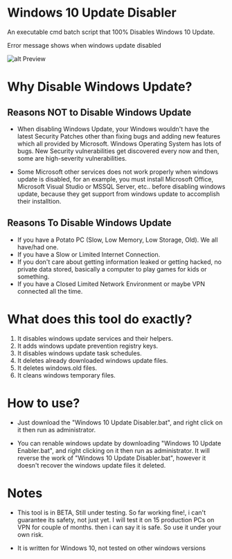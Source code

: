 # Windows 10 Update Disabler
An executable cmd batch script that 100% Disables Windows 10 Update.

Error message shows when windows update disabled

![alt Preview](https://github.com/TarikSeyceri/Windows-10-Update-Disabler/raw/master/Windows%2010%20Update%20Disabled%20Error%20Message.png?raw=true)

# Why Disable Windows Update?

## Reasons NOT to Disable Windows Update
* When disabling Windows Update, your Windows wouldn't have the latest Security Patches other than fixing bugs and adding new features which all provided by Microsoft. Windows Operating System has lots of bugs. New Security vulnerabilities get discovered every now and then, some are high-severity vulnerabilities.

* Some Microsoft other services does not work properly when windows update is disabled, for an example, you must install Microsoft Office, Microsoft Visual Studio or MSSQL Server, etc.. before disabling windows update, because they get support from windows update to accomplish their installtion.

## Reasons To Disable Windows Update
* If you have a Potato PC (Slow, Low Memory, Low Storage, Old). We all have/had one.
* If you have a Slow or Limited Internet Connection.
* If you don't care about getting information leaked or getting hacked, no private data stored, basically a computer to play games for kids or something.
* If you have a Closed Limited Network Environment or maybe VPN connected all the time.

# What does this tool do exactly?

1. It disables windows update services and their helpers.
2. It adds windows update prevention registry keys.
3. It disables windows update task schedules.
4. It deletes already downloaded windows update files.
5. It deletes windows.old files.
6. It cleans windows temporary files.

# How to use?

* Just download the "Windows 10 Update Disabler.bat", and right click on it then run as administrator.

* You can renable windows update by downloading "Windows 10 Update Enabler.bat", and right clicking on it then run as administrator. It will reverse the work of "Windows 10 Update Disabler.bat", however it doesn't recover the windows update files it deleted.

# Notes

* This tool is in BETA, Still under testing. So far working fine!, i can't guarantee its safety, not just yet. I will test it on 15 production PCs on VPN for couple of months. then i can say it is safe. So use it under your own risk.

* It is written for Windows 10, not tested on other windows versions
